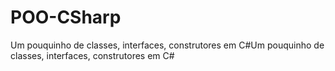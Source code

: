 # POO-CSharp
Um pouquinho de classes, interfaces, construtores em C#Um pouquinho de classes, interfaces, construtores em C#
